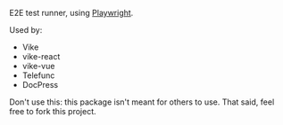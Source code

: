 E2E test runner, using [Playwright](https://playwright.dev).

Used by:
- Vike
- vike-react
- vike-vue
- Telefunc
- DocPress

Don't use this: this package isn't meant for others to use. That said, feel free to fork this project.
